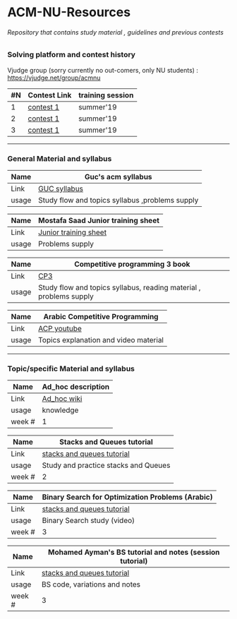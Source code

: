 # ACM-NU-Resources
###### Repository that contains study material , guidelines and previous contests
### Solving platform and contest history
Vjudge group (sorry currently no out-comers, only NU students) :
https://vjudge.net/group/acmnu

| #N | Contest Link                                                   | training session | 
|----|----------------------------------------------------------------|------------------|
|  1 | [contest 1](https://vjudge.net/contest/312876)                               |   summer'19      |
|  2 | [contest 1](https://vjudge.net/contest/315090)                               |   summer'19      |
|  3| [contest 1](https://vjudge.net/contest/317223)                               |   summer'19      |


-----------------------------------------------------------------------------------------------------------------------------------
### General Material and syllabus

|  Name | Guc's acm syllabus                                                  | 
|-------|---------------------------------------------------------------------|
|  Link | [GUC syllabus](https://github.com/AhmadElsagheer/Competitive-programming-library)   |
|  usage| Study flow and topics syllabus  ,problems supply                                    |

|  Name | Mostafa Saad Junior training sheet                                  | 
|-------|---------------------------------------------------------------------|
|  Link | [Junior training sheet](https://docs.google.com/spreadsheets/d/1iJZWP2nS_OB3kCTjq8L6TrJJ4o-5lhxDOyTaocSYc-k/edit?usp=sharing)   |
|  usage| Problems supply                                      |

|  Name | Competitive programming 3 book                                                  | 
|-------|---------------------------------------------------------------------|
|  Link | [CP3](http://booksdescr.org/ads.php?md5=F6F195012783A8B3C8BB7628882A51B7)   |
|  usage| Study flow and topics syllabus, reading material , problems supply                                     |

|  Name | Arabic Competitive Programming                                                | 
|-------|---------------------------------------------------------------------|
|  Link | [ACP youtube](https://www.youtube.com/user/nobody123497)   |
|  usage| Topics explanation and video material                                     |

-----------------------------------------------------------------------------------------------------------------------------------
### Topic/specific Material and syllabus

|  Name | Ad_hoc description                                                 | 
|-------|---------------------------------------------------------------------|
|  Link |[Ad_hoc wiki](https://en.wikipedia.org/wiki/Ad_hoc)   |
|  usage| knowledge                                     |
|  week #| 1                                     |

|  Name | Stacks and Queues tutorial                                                  | 
|-------|---------------------------------------------------------------------|
|  Link |[stacks and queues tutorial](https://www.hackerearth.com/practice/notes/stacks-and-queues/?fbclid=IwAR3J1Si_j2mKt-AR9vBp9R4fPy5T6iKeHmmuugYiSydufXpQEsF_Z7q-Teo)   |
|  usage| Study and practice stacks and Queues                                     |
|  week #| 2                                     |

|  Name |Binary Search for Optimization Problems (Arabic)                                                  | 
|-------|---------------------------------------------------------------------|
|  Link |[stacks and queues tutorial](https://www.youtube.com/watch?v=MTF8a-NYA4I&fbclid=IwAR20xkk6yFZcNY8XLFeAZ47XUDt2NXOgyvZ_XhrqGeM1xMe81wLwfGfZaSo)   |
|  usage| Binary Search study (video)                                    |
|  week #| 3                                     |


|  Name |Mohamed Ayman's BS tutorial and notes (session tutorial)                                                 | 
|-------|---------------------------------------------------------------------|
|  Link |[stacks and queues tutorial](https://drive.google.com/open?id=1ieN7Ps08H-i1Oi46XkFadOf4nGHZYBlJ)   |
|  usage|  BS code, variations and notes                                   |
|  week #| 3                                     |


